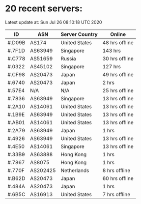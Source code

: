 # 20 recent servers:

Latest update at: Sun Jul 26 08:10:18 UTC 2020

| ID | ASN | Server Country | Online |
| -- | --- | -------------- | ------ |
| #.D09B | AS174 | United States | 48 hrs offline |
| #.7F1D | AS63949 | Singapore | 143 hrs |
| #.C778 | AS51659 | Russia | 30 hrs offline |
| #.0322 | AS45102 | Singapore | 127 hrs |
| #.CF98 | AS20473 | Japan | 49 hrs offline |
| #.6740 | AS20473 | Japan | 2 hrs |
| #.57E4 | N/A | N/A | 25 hrs offline |
| #.7836 | AS63949 | Singapore | 13 hrs offline |
| #.2A10 | AS14061 | United States | 13 hrs offline |
| #.1B9E | AS63949 | United States | 13 hrs offline |
| #.AB01 | AS14061 | United States | 13 hrs offline |
| #.2A79 | AS63949 | Japan | 1 hrs |
| #.4926 | AS63949 | United States | 13 hrs offline |
| #.4E50 | AS14061 | Singapore | 13 hrs offline |
| #.33B9 | AS63888 | Hong Kong | 1 hrs |
| #.7867 | AS8075 | Hong Kong | 1 hrs |
| #.770F | AS202425 | Netherlands | 8 hrs offline |
| #.B62D | AS20473 | Japan | 60 hrs offline |
| #.484A | AS20473 | Japan | 1 hrs |
| #.6B5C | AS16913 | United States | 7 hrs offline |

